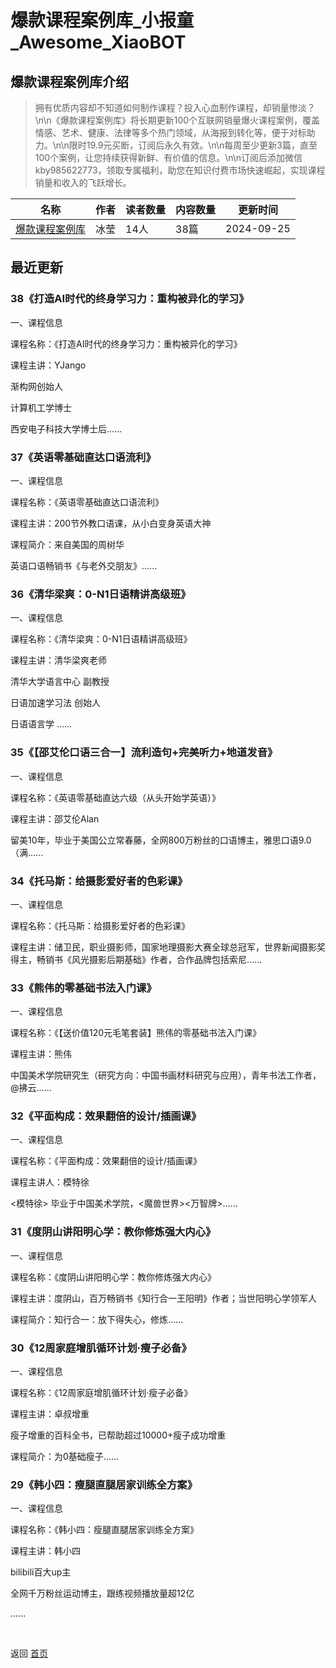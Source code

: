 # 爆款课程案例库_小报童_Awesome_XiaoBOT

## 爆款课程案例库介绍
> 拥有优质内容却不知道如何制作课程？投入心血制作课程，却销量惨淡？\n\n《爆款课程案例库》将长期更新100个互联网销量爆火课程案例，覆盖情感、艺术、健康、法律等多个热门领域，从海报到转化等，便于对标助力。\n\n限时19.9元买断，订阅后永久有效。\n\n每周至少更新3篇，直至100个案例，让您持续获得新鲜、有价值的信息。\n\n订阅后添加微信kby985622773，领取专属福利，助您在知识付费市场快速崛起，实现课程销量和收入的飞跃增长。  
  


|名称|作者|读者数量|内容数量|更新时间|
|---|---|---|---|---|
|[爆款课程案例库](https://xiaobot.net/p/kby985622773?refer=0b133df9-27dc-423b-8101-639049001c13)|冰莹|14人|38篇|2024-09-25|

## 最近更新
### 38《打造AI时代的终身学习力：重构被异化的学习》

一、课程信息

课程名称：《打造AI时代的终身学习力：重构被异化的学习》

课程主讲：YJango

渐构网创始人

计算机工学博士

西安电子科技大学博士后......

### 37《英语零基础直达口语流利》

一、课程信息

课程名称：《英语零基础直达口语流利》

课程主讲：200节外教口语课，从小白变身英语大神

课程简介：来自美国的周树华

英语口语畅销书《与老外交朋友》......

### 36《清华梁爽：0-N1日语精讲高级班》

一、课程信息

课程名称：《清华梁爽：0-N1日语精讲高级班》

课程主讲：清华梁爽老师

清华大学语言中心 副教授

日语加速学习法 创始人

日语语言学 ......

### 35《【邵艾伦口语三合一】流利造句+完美听力+地道发音》

一、课程信息

课程名称：《英语零基础直达六级（从头开始学英语）》

课程主讲：邵艾伦Alan

留美10年，毕业于美国公立常春藤，全网800万粉丝的口语博主，雅思口语9.0（满......

### 34《托马斯：给摄影爱好者的色彩课》

一、课程信息

课程名称：《托马斯：给摄影爱好者的色彩课》

课程主讲：储卫民，职业摄影师，国家地理摄影大赛全球总冠军，世界新闻摄影奖得主，畅销书《风光摄影后期基础》作者，合作品牌包括索尼......

### 33《熊伟的零基础书法入门课》

一、课程信息

课程名称：《【送价值120元毛笔套装】熊伟的零基础书法入门课》

课程主讲：熊伟

中国美术学院研究生（研究方向：中国书画材料研究与应用），青年书法工作者，@拂云......

### 32《平面构成：效果翻倍的设计/插画课》

一、课程信息

课程名称：《平面构成：效果翻倍的设计/插画课》

课程主讲人：模特徐

<模特徐> 毕业于中国美术学院，<魔兽世界><万智牌>......

### 31《度阴山讲阳明心学：教你修炼强大内心》

一、课程信息

课程名称：《度阴山讲阳明心学：教你修炼强大内心》

课程主讲：度阴山，百万畅销书《知行合一王阳明》作者；当世阳明心学领军人

课程简介：知行合一：放下得失心，修炼......

### 30《12周家庭增肌循环计划·瘦子必备》

一、课程信息

课程名称：《12周家庭增肌循环计划·瘦子必备》

课程主讲：卓叔增重

瘦子增重的百科全书，已帮助超过10000+瘦子成功增重

课程简介：为0基础瘦子......

### 29《韩小四：瘦腿直腿居家训练全方案》

一、课程信息

课程名称：《韩小四：瘦腿直腿居家训练全方案》

课程主讲：韩小四

bilibili百大up主

全网千万粉丝运动博主，跟练视频播放量超12亿

......


<a href="https://github.com/Reno9527/awesome-xiaobot" style="color: white; text-decoration: none;">awesome-xiaobot</a>

返回 [首页](../README.md)
